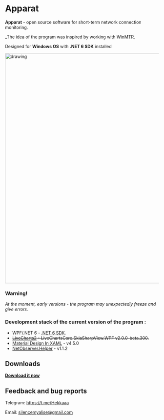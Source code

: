 # Apparat

**Apparat** - open source software for short-term network connection monitoring.

_The idea of the program was inspired by working with [WinMTR](https://github.com/White-Tiger/WinMTR).

Designed for **Windows OS** with **.NET 6 SDK** installed

<img src="https://user-images.githubusercontent.com/46771781/176942605-d202e11c-38ed-4716-8378-75b4d1cc436f.png" alt="drawing" width="750"/>

### Warning!
_At the moment, early versions - the program may unexpectedly freeze and give errors._

### Development stack of the current version of the program :
* WPF/.NET 6 - [.NET 6 SDK](https://dotnet.microsoft.com/en-us/download/dotnet/6.0).
* ~~[LiveCharts2](https://github.com/beto-rodriguez/LiveCharts2) - LiveChartsCore.SkiaSharpView.WPF v2.0.0-beta.300.~~
* [Material Design In XAML](https://github.com/MaterialDesignInXAML/MaterialDesignInXamlToolkit) - v4.5.0
* [NetObserver.Helper](https://github.com/hekkaaa/NetObserver) - v1.1.2

## Downloads
**[Download it now](https://github.com/hekkaaa/Apparat/releases/latest)**

## Feedback and bug reports

Telegram: https://t.me/Hekkaaa

Email: silencemyalise@gmail.com
